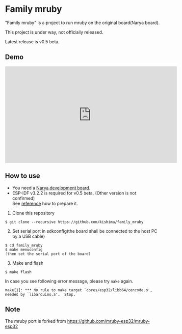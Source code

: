 # Family mruby

"Family mruby" is a project to run mruby on the original board(Narya board).

This project is under way, not officially released.

Latest release is v0.5 beta.

## Demo

<iframe width="560" height="315" src="https://www.youtube.com/embed/za9LFTUpPRg" frameborder="0" allow="accelerometer; autoplay; encrypted-media; gyroscope; picture-in-picture" allowfullscreen></iframe>

## How to use

- You need a [Narya development board](https://github.com/kishima/narya_board).
- ESP-IDF v3.2.2 is required for v0.5 beta. (Other version is not confirmed)  
  See [reference](https://docs.espressif.com/projects/esp-idf/en/v3.2.2/get-started/index.html) how to prepare it.

1. Clone this repository

~~~
$ git clone --recursive https://github.com/kishima/family_mruby
~~~

2. Set serial port in sdkconfig(the board shall be connected to the host PC by a USB cable)

~~~
$ cd family_mruby
$ make menuconfig
(then set the serial port of the board)
~~~

3. Make and flash

~~~
$ make flash
~~~

In case you see following error message, please try `make` again.

~~~
make[1]: *** No rule to make target `cores/esp32/libb64/cencode.o', needed by `libarduino.a'.  Stop.
~~~

## Note

The mruby port is forked from https://github.com/mruby-esp32/mruby-esp32


